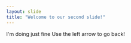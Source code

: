 ```yaml
---
layout: slide
title: "Welcome to our second slide!"
---
```

I'm doing just fine
Use the left arrow to go back!
